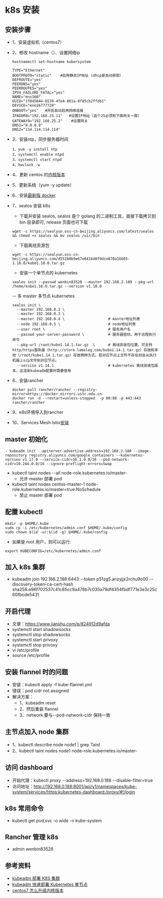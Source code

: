 # k8s 安装

## 安装步骤

- 1、安装虚拟机（centos7）
- 2、修改 hostname（）、设置网络ip

  ```hostname
  hostnamectl set-hostname kubersystem
  ```

  ```static ip
  TYPE="Ethernet"
  BOOTPROTO="static"    #启用静态IP地址 (dhcp是自动获取）
  DEFROUTE="yes"
  PEERDNS="yes"
  PEERROUTES="yes"
  IPV4_FAILURE_FATAL="yes"
  NAME="ens160"
  UUID="1f845044-6539-4fe4-861a-8f85cb2ffdb1"
  DEVICE="eno16777728"
  ONBOOT="yes"   #开启自动启用网络连接
  IPADDR0="192.168.25.11"   #设置IP地址（这个25必须和下面网关一致）
  GATEWAY0="192.168.25.2"    #设置网关
  DNS1="8.8.8.8"
  DNS2="114.114.114.114"
  ```

- 3、安装ntp，同步服务器时间

  ```ntpd
  1、yum -y install ntp
  2、systemctl enable ntpd
  3、systemctl start ntpd
  4、hwclock -w
  ```
  
- 4、更新 centos 的[内核版本](https://jingyan.baidu.com/article/6b182309fab06eba58e15995.html)
- 5、更新系统（yum -y update）
- 6、安装[最新版 docker](https://docs.docker.com/engine/install/centos/)
- 7、sealos 安装 k8s

  - 下载并安装 sealos, sealos 是个 golang 的二进制工具，直接下载拷贝到 bin 目录即可, release 页面也可下载

  ```wget sealos
  wget -c https://sealyun.oss-cn-beijing.aliyuncs.com/latest/sealos && chmod +x sealos && mv sealos /usr/bin
  ```

  - 下载离线资源包

  ```download
  wget -c https://sealyun.oss-cn-beijing.aliyuncs.com/d551b0b9e67e0416d0f9dce870a16665-1.18.0/kube1.18.0.tar.gz
  ```

  - 安装一个单节点的 kubernetes

  ```setup single
  sealos init --passwd wenbin83528 --master 192.168.2.189 --pkg-url /home/kube1.18.0.tar.gz --version v1.18.0
  ```

  -- 多 master 多节点 kubernetes

  ```setup mult
  sealos init \
    --master 192.168.0.2 \
    --master 192.168.0.3 \
    --master 192.168.0.4 \                    # master地址列表
    --node 192.168.0.5 \                      # node地址列表
    --user root \                             # 服务用户名
    --passwd your-server-password \           # 服务器密码，用于远程执行命令
    --pkg-url /root/kube1.14.1.tar.gz  \      # 离线安装包位置，可支持http/https服务器（http://store.lameleg.com/kube1.14.1.tar.gz）存放和本地（/root/kube1.14.1.tar.gz）存放两种方式。若对应节点上文件不存在则会从执行机器上scp文件到对应节点。
    --version v1.14.1                         # kubernetes 离线安装包版本，这渲染kubeadm配置时需要使用
  ```

- 8、安装rancher

  ```rancher
  docker pull rancher/rancher --registry-mirror=https://docker.mirrors.ustc.edu.cn
  docker run -d --restart=unless-stopped  -p 80:80 -p 443:443 rancher/rancher
  ```

- 9、k8s环境导入到rancher

- 10、Services Mesh Istio[安装](https://istio.io/docs/setup/getting-started/#download)

## master 初始化

```初始化
- kubeadm init --apiserver-advertise-address=192.168.2.188 --image-repository registry.aliyuncs.com/google_containers --kubernetes-version v1.17.0 --service-cidr=10.1.0.0/16 --pod-network-cidr=10.244.0.0/16 --ignore-preflight-errors=Swap
```

- kubectl taint nodes --all node-role.kubernetes.io/master-
  - 允许 master 部署 pod
- kubectl taint nodes centos-master-1 node-role.kubernetes.io/master=true:NoSchedule
  - 禁止 master 部署 pod

## 配置 kubectl

```配置kubectl
mkdir -p $HOME/.kube
sudo cp -i /etc/kubernetes/admin.conf $HOME/.kube/config
sudo chown $(id -u):$(id -g) $HOME/.kube/config
```

- 如果是 root 用户，则可以运行:

```root
export KUBECONFIG=/etc/kubernetes/admin.conf
```

## 加入 k8s 集群

- kubeadm join 192.168.2.188:6443 --token p51zg5.anzyjjx2rchu9o00 --discovery-token-ca-cert-hash sha256:e96f702537c41c85cc9a478b7c035a79df4354fbdf771e3e3c25c60fbcde5431

## 开启代理

- 文章：https://www.jianshu.com/p/824912d9afda
- systemctl start shadowsocks
- systemctl stop shadowsocks
- systemctl start privoxy
- systemctl stop privoxy
- vi /etc/profile
- source /etc/profile

## 安装 flannel 时的问题

- 安装：kubectl apply -f kube-flannel.yml
- 错误：pod cidr not assigned
- 解决方案：
  - 1、kubeadm reset
  - 2、然后重装 flannel
  - 3、network 要与--pod-network-cidr 保持一致

## 主节点加入 node 集群

- 1、kubectl describe node node1 | grep Taint
- 2、kubectl taint nodes node1 node-role.kubernetes.io/master-

## 访问 dashboard

- 开始代理：kubectl proxy --address=192.168.0.188 --disable-filter=true
- 访问地址：http://192.168.0.188:8001/api/v1/namespaces/kube-system/services/https:kubernetes-dashboard:/proxy/#!/login

## k8s 常用命令

- kubectl get pod,svc -o wide -n kube-system

## Rancher 管理 k8s

- admin wenbin83528

## 参考资料

- [kubeadm 部署 K8S 集群](https://www.cnblogs.com/ElegantSmile/p/12088520.html)
- [kubeadm 快速部署 Kubernetes 单节点](https://www.cnblogs.com/Tempted/p/10671292.html)
- [centos7 怎么升级内核版本](https://jingyan.baidu.com/article/6b182309fab06eba58e15995.html)
